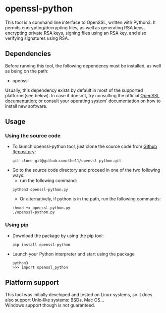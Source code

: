 # openssl-python

This tool is a command line interface to OpenSSL, written with Python3.
It permits encrypting/decrypting files, as well as generating RSA keys, encrypting private RSA keys, signing files using an RSA key, and also verifying signatures using RSA.  
  
## Dependencies
  
Before running this tool, the following dependency must be installed, as well as being on the path:

* openssl  
  
Usually, this dependency exists by default in most of the supported platforms(see below). In case it doesn't, try consulting the official [OpenSSL documentation](https://www.openssl.org/docs/); or consult your operating system' documentation on how to install new software. 
  
## Usage

### Using the source code
* To launch openssl-python tool, just clone the source code from [Github Repository](https://github.com/the11/openssl-python):
    ```
    git clone git@github.com:the11/openssl-python.git
    ```
* Go to the source code directory and proceed in one of the two following ways:
    * run the following command:  
    ```
    python3 openssl-python.py
    ```
    * Or alternatively, if python is in the path, run the following commands:
    ```
    chmod +x openssl-python.py
    ./openssl-python.py
    ```
### Using pip
* Download the package by using the pip tool:
    ```
    pip install openssl-python
    ```
* Launch your Python interpreter and start using the package
    ```
    python3
    >>> import openssl_python
    ```


## Platform support

This tool was initially developed and tested on Linux systems, so it does also support Unix-like systems: BSDs, Mac OS...  
Windows support though is not guaranteed.
